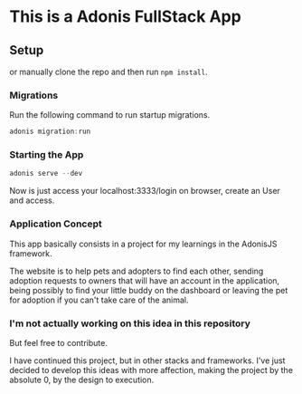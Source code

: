 # This is a Adonis FullStack App

## Setup
or manually clone the repo and then run `npm install`.

### Migrations
Run the following command to run startup migrations.
```js
adonis migration:run
```
### Starting the App
```js
adonis serve --dev
```

Now is just access your localhost:3333/login on browser, create an User and access.

### Application Concept
  This app basically consists in a project for my learnings in the AdonisJS framework. 

  The website is to help pets and adopters to find each other, sending adoption requests to owners that will have an account in the application,
  being possibly to find your little buddy on the dashboard or leaving the pet for adoption if you can't take care of the animal.
  
### I'm not actually working on this idea in this repository
  
  But feel free to contribute.
  
  I have continued this project, but in other stacks and frameworks. I've just decided to develop this ideas with more affection,
  making the project by the absolute 0, by the design to execution.
